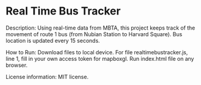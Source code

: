 # Real Time Bus Tracker

Description: Using real-time data from MBTA, this project keeps track of the movement of route 1 bus (from Nubian Station to Harvard Square). Bus location is updated every 15 seconds.

How to Run: Download files to local device. For file realtimebustracker.js, line 1, fill in your own access token for mapboxgl. Run index.html file on any browser.

License information: MIT license. 
